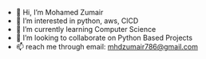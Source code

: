 - 👋 Hi, I’m Mohamed Zumair
- 👀 I’m interested in python, aws, ClCD
- 🌱 I’m currently learning Computer Science
- 💞️ I’m looking to collaborate on Python Based Projects
- 📫 reach me through email: mhdzumair786@gmail.com

<!---
mhdzumair786/mhdzumair786 is a ✨ special ✨ repository because its `README.md` (this file) appears on your GitHub profile.
You can click the Preview link to take a look at your changes.
--->
